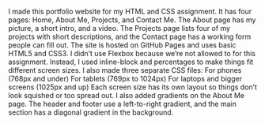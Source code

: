 I made this portfolio website for my HTML and CSS assignment. It has four pages: Home, About Me, Projects, and Contact Me. The About page has my picture, a short intro, and a video. The Projects page lists four of my projects with short descriptions, and the Contact page has a working form people can fill out.
The site is hosted on GitHub Pages and uses basic HTML5 and CSS3. I didn’t use Flexbox because we’re not allowed to for this assignment. Instead, I used inline-block and percentages to make things fit different screen sizes. I also made three separate CSS files:
For phones (768px and under)
For tablets (769px to 1024px)
For laptops and bigger screens (1025px and up)
Each screen size has its own layout so things don’t look squished or too spread out.
I also added gradients on the About Me page. The header and footer use a left-to-right gradient, and the main section has a diagonal gradient in the background.
